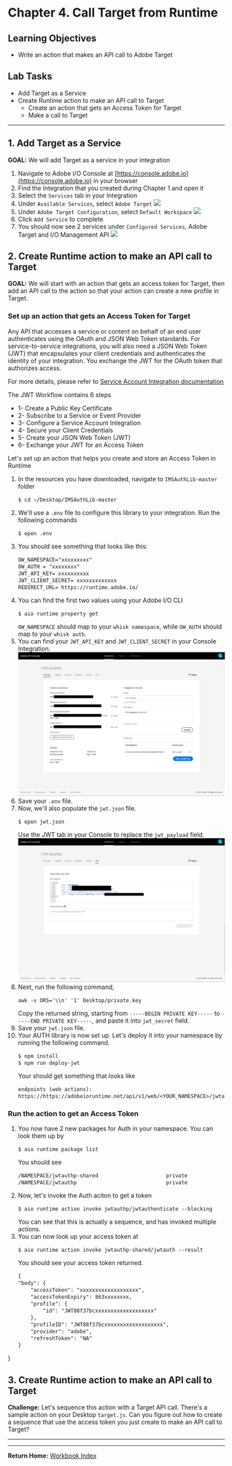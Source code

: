 # Chapter 4. Call Target from Runtime

## Learning Objectives

- Write an action that makes an API call to Adobe Target

## Lab Tasks

- Add Target as a Service
- Create Runtime action to make an API call to Target
    - Create an action that gets an Access Token for Target
    - Make a call to Target

---

## 1. Add Target as a Service
**GOAL:** We will add Target as a service in your integration

1. Navigate to Adobe I/O Console at [https://console.adobe.io](https://console.adobe.io) in your browser
1. Find the Integration that you created during Chapter 1 and open it
1. Select the `Services` tab in your Integration
1. Under `Available Services`, select `Adobe Target`
    ![](../images/chapter-4/1.png)
1. Under `Adobe Target Configuration`, select `Default Workspace`
    ![](../images/chapter-4/2.png)
1. Click `Add Service` to complete 
1. You should now see 2 services under `Configured Services`, Adobe Target and I/O Management API
    ![](../images/chapter-4/3.png)

## 2. Create Runtime action to make an API call to Target
**GOAL:** We will start with an action that gets an access token for Target, then add an API call to the action so that your action can create a new profile in Target.

### Set up an action that gets an Access Token for Target
Any API that accesses a service or content on behalf of an end user authenticates using the OAuth and JSON Web Token standards. For service-to-service integrations, you will also need a JSON Web Token (JWT) that encapsulates your client credentials and authenticates the identity of your integration. You exchange the JWT for the OAuth token that authorizes access.

For more details, please refer to [Service Account Integration documentation](https://www.adobe.io/apis/cloudplatform/console/authentication/jwt_workflow.html)

The JWT Workflow contains 6 steps
- 1- Create a Public Key Certificate
- 2- Subscribe to a Service or Event Provider
- 3- Configure a Service Account Integration
- 4- Secure your Client Credentials
- 5- Create your JSON Web Token (JWT)
- 6- Exchange your JWT for an Access Token

Let's set up an action that helps you create and store an Access Token in Runtime
1. In the resources you have downloaded, navigate to `IMSAuthLib-master` folder
    ```
    $ cd ~/Desktop/IMSAuthLib-master
    ```
1. We'll use a `.env` file to configure this library to your integration. Run the following commands
    ```
    $ open .env
    ```
1. You should see something that looks like this:
    ```
    OW_NAMESPACE="xxxxxxxxx"
    OW_AUTH = "xxxxxxxx"
    JWT_API_KEY= xxxxxxxxxx
    JWT_CLIENT_SECRET= xxxxxxxxxxxxx
    REDIRECT_URL= https://runtime.adobe.io/
    ```
1. You can find the first two values using your Adobe I/O CLI
    ```
    $ aio runtime property get
    ```
    `OW_NAMESPACE` should map to your `whisk namespace`, while `OW_AUTH` should map to your `whisk auth`. 
1. You can find your `JWT_API_KEY` and `JWT_CLIENT_SECRET` in your Console Integration. 
    ![8](../images/8.png)
1. Save your `.env` file. 
1. Now, we'll also populate the `jwt.json` file. 
    ```
    $ open jwt.json
    ```
    Use the JWT tab in your Console to replace the `jwt_payload` field. 
    ![9](../images/9.png)
1. Next, run the following command,
    ```
    awk -v ORS='\\n' '1' Desktop/private.key
    ```
    Copy the returned string, starting from ```-----BEGIN PRIVATE KEY-----``` to ```-----END PRIVATE KEY-----```, and paste it into `jwt_secret` field.
1. Save your `jwt.json` file. 
1. Your AUTH library is now set up. Let's deploy it into your namespace by running the following command. 
    ```
    $ npm install
    $ npm run deploy-jwt
    ```
    Your should get something that looks like
    ```
    endpoints (web actions): https://https://adobeioruntime.net/api/v1/web/<YOUR_NAMESPACE>/jwtauthp/jwtauthenticate
    ```
    
### Run the action to get an Access Token
1. You now have 2 new packages for Auth in your namespace. You can look them up by
    ```
    $ aio runtime package list
    ```
    You should see
    ```
    /NAMESPACE/jwtauthp-shared                      private 
    /NAMESPACE/jwtauthp                             private 
    ```
1. Now, let's invoke the Auth aciton to get a token
    ```
    $ aio runtime action invoke jwtauthp/jwtauthenticate --blocking
    ```
    You can see that this is actually a sequence, and has invoked multiple actions.
1. You can now look up your access token at 
    ```
    $ aio runtime action invoke jwtauthp-shared/jwtauth --result
    ```
    You should see your access token returned.  
    ```
    {
    "body": {
        "accessToken": "xxxxxxxxxxxxxxxxxxx",
        "accessTokenExpiry": 863xxxxxxxx,
        "profile": {
            "id": "JWT88f37bcxxxxxxxxxxxxxxxxxxx"
        },
        "profileID": "JWT88f37bcxxxxxxxxxxxxxxxxxxx",
        "provider": "adobe",
        "refreshToken": "NA"
    }
}

## 3. Create Runtime action to make an API call to Target

**Challenge:** Let's sequence this action with a Target API call. There's a sample action on your Desktop `target.js`. Can you figure out how to create a sequence that use the access token you just create to make an API call to Target?

---
---

**Return Home:** [Workbook Index](../README.md)
